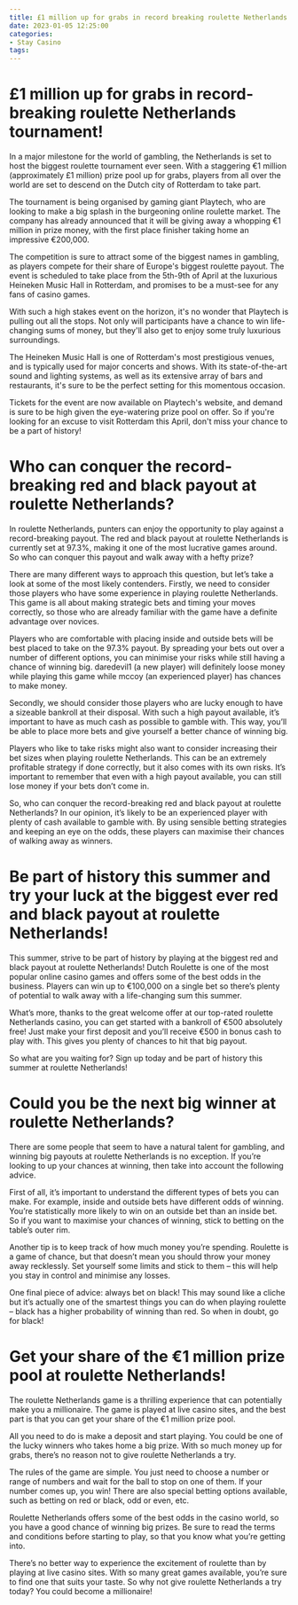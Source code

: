 ```yaml
---
title: £1 million up for grabs in record breaking roulette Netherlands tournament!
date: 2023-01-05 12:25:00
categories:
- Stay Casino
tags:
---
```



#  £1 million up for grabs in record-breaking roulette Netherlands tournament!

In a major milestone for the world of gambling, the Netherlands is set to host the biggest roulette tournament ever seen. With a staggering €1 million (approximately £1 million) prize pool up for grabs, players from all over the world are set to descend on the Dutch city of Rotterdam to take part.

The tournament is being organised by gaming giant Playtech, who are looking to make a big splash in the burgeoning online roulette market. The company has already announced that it will be giving away a whopping €1 million in prize money, with the first place finisher taking home an impressive €200,000.

The competition is sure to attract some of the biggest names in gambling, as players compete for their share of Europe's biggest roulette payout. The event is scheduled to take place from the 5th-9th of April at the luxurious Heineken Music Hall in Rotterdam, and promises to be a must-see for any fans of casino games.

With such a high stakes event on the horizon, it's no wonder that Playtech is pulling out all the stops. Not only will participants have a chance to win life-changing sums of money, but they'll also get to enjoy some truly luxurious surroundings.

The Heineken Music Hall is one of Rotterdam's most prestigious venues, and is typically used for major concerts and shows. With its state-of-the-art sound and lighting systems, as well as its extensive array of bars and restaurants, it's sure to be the perfect setting for this momentous occasion.

Tickets for the event are now available on Playtech's website, and demand is sure to be high given the eye-watering prize pool on offer. So if you're looking for an excuse to visit Rotterdam this April, don't miss your chance to be a part of history!

#  Who can conquer the record-breaking red and black payout at roulette Netherlands?

In roulette Netherlands, punters can enjoy the opportunity to play against a record-breaking payout. The red and black payout at roulette Netherlands is currently set at 97.3%, making it one of the most lucrative games around. So who can conquer this payout and walk away with a hefty prize?

There are many different ways to approach this question, but let’s take a look at some of the most likely contenders. Firstly, we need to consider those players who have some experience in playing roulette Netherlands. This game is all about making strategic bets and timing your moves correctly, so those who are already familiar with the game have a definite advantage over novices.

Players who are comfortable with placing inside and outside bets will be best placed to take on the 97.3% payout. By spreading your bets out over a number of different options, you can minimise your risks while still having a chance of winning big. daredevil1 (a new player) will definitely loose money while playing this game while mccoy (an experienced player) has chances to make money.



Secondly, we should consider those players who are lucky enough to have a sizeable bankroll at their disposal. With such a high payout available, it’s important to have as much cash as possible to gamble with. This way, you’ll be able to place more bets and give yourself a better chance of winning big.

Players who like to take risks might also want to consider increasing their bet sizes when playing roulette Netherlands. This can be an extremely profitable strategy if done correctly, but it also comes with its own risks. It’s important to remember that even with a high payout available, you can still lose money if your bets don’t come in.

So, who can conquer the record-breaking red and black payout at roulette Netherlands? In our opinion, it’s likely to be an experienced player with plenty of cash available to gamble with. By using sensible betting strategies and keeping an eye on the odds, these players can maximise their chances of walking away as winners.

#  Be part of history this summer and try your luck at the biggest ever red and black payout at roulette Netherlands!

This summer, strive to be part of history by playing at the biggest red and black payout at roulette Netherlands! Dutch Roulette is one of the most popular online casino games and offers some of the best odds in the business. Players can win up to €100,000 on a single bet so there’s plenty of potential to walk away with a life-changing sum this summer.

What’s more, thanks to the great welcome offer at our top-rated roulette Netherlands casino, you can get started with a bankroll of €500 absolutely free! Just make your first deposit and you’ll receive €500 in bonus cash to play with. This gives you plenty of chances to hit that big payout.

So what are you waiting for? Sign up today and be part of history this summer at roulette Netherlands!

#  Could you be the next big winner at roulette Netherlands?

There are some people that seem to have a natural talent for gambling, and winning big payouts at roulette Netherlands is no exception. If you’re looking to up your chances at winning, then take into account the following advice.

First of all, it’s important to understand the different types of bets you can make. For example, inside and outside bets have different odds of winning. You’re statistically more likely to win on an outside bet than an inside bet. So if you want to maximise your chances of winning, stick to betting on the table’s outer rim.

Another tip is to keep track of how much money you’re spending. Roulette is a game of chance, but that doesn’t mean you should throw your money away recklessly. Set yourself some limits and stick to them – this will help you stay in control and minimise any losses.

One final piece of advice: always bet on black! This may sound like a cliche but it’s actually one of the smartest things you can do when playing roulette – black has a higher probability of winning than red. So when in doubt, go for black!

#  Get your share of the €1 million prize pool at roulette Netherlands!

The roulette Netherlands game is a thrilling experience that can potentially make you a millionaire. The game is played at live casino sites, and the best part is that you can get your share of the €1 million prize pool.

All you need to do is make a deposit and start playing. You could be one of the lucky winners who takes home a big prize. With so much money up for grabs, there’s no reason not to give roulette Netherlands a try.

The rules of the game are simple. You just need to choose a number or range of numbers and wait for the ball to stop on one of them. If your number comes up, you win! There are also special betting options available, such as betting on red or black, odd or even, etc.

Roulette Netherlands offers some of the best odds in the casino world, so you have a good chance of winning big prizes. Be sure to read the terms and conditions before starting to play, so that you know what you’re getting into.

There’s no better way to experience the excitement of roulette than by playing at live casino sites. With so many great games available, you’re sure to find one that suits your taste. So why not give roulette Netherlands a try today? You could become a millionaire!